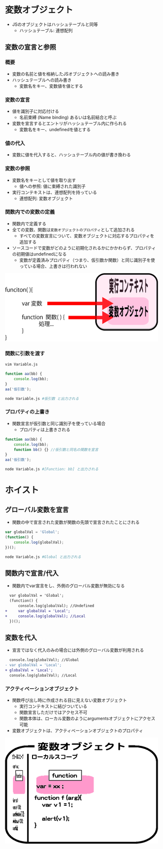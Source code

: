 # 変数オブジェクト

* JSのオブジェクトはハッシュテーブルと同等
    * ハッシュテーブル: 連想配列

## 変数の宣言と参照

### 概要

* 変数の名前と値を格納したJSオブジェクトへの読み書き
* ハッシュテーブルへの読み書き
    * 変数名をキー、変数値を値とする

### 変数の宣言

* 値を識別子に対応付ける
    * 名前束縛 (Name binding) あるいは名前結合と呼ぶ
* 変数を宣言するとエントリがハッシュテーブル内に作られる
    * 変数名をキー、undefinedを値とする

### 値の代入

* 変数に値を代入すると、ハッシュテーブル内の値が書き換わる

### 変数の参照

* 変数名をキーとして値を取り出す
    * 値への参照: 値に束縛された識別子
* 実行コンテキストは、連想配列を持っている
    * 連想配列: 変数オブジェクト

### 関数内での変数の定義

* 関数内で定義する
* 全ての変数、関数は`変数オブジェクトのプロパティ`として追加される
    * すべての変数宣言について、変数オブジェクトに対応するプロパティを追加する
* ソースコードで変数がどのように初期化されるかにかかわらず、プロパティの初期値はundefinedになる
    * 変数が定義済みプロパティ（つまり、仮引数か関数）と同じ識別子を使っている場合、上書きは行われない

![js_02](image/js_02.png)

### 関数に引数を渡す

```bash
vim Variable.js
```

```javascript
function aa(bb) {
    console.log(bb);
}
aa('仮引数');
```

```bash
node Variable.js #仮引数 と出力される
```

### プロパティの上書き

* 関数宣言が仮引数と同じ識別子を使っている場合
    * プロパティは上書きされる

```javascript
function aa(bb) {
    console.log(bb);
    function bb() {} //仮引数と同名の関数を宣言
}
aa('仮引数');
```

```bash
node Variable.js #[Function: bb] と出力される
```

# ホイスト

## グローバル変数を宣言

* 関数の中で宣言された変数が関数の先頭で宣言されたことにされる

```javascript
var globalVal = 'Global';
(function() {
    console.log(globalVal);
})();
```

```bash
node Variable.js #Global と出力される
```

## 関数内で宣言/代入

* 関数内でvar宣言をし、外側のグローバル変数が無効になる

```diff
  var globalVal = 'Global';
  (function() {
      console.log(globalVal); //Undefined
+     var globalVal = 'Local';
+     console.log(globalVal); //Local
  })();
```

## 変数を代入

* 宣言ではなく代入のみの場合には外側のグローバル変数が利用される

```diff
  console.log(globalVal); //Global
- var globalVal = 'Local';
+ globalVal = 'Local';
  console.log(globalVal); //Local
```

### アクティベーションオブジェクト

* 関数呼び出し時に作成される目に見えない変数オブジェクト
    * 実行コンテキストに結びついている
    * 関数宣言しただけではアクセス不可
    * 関数本体は、ローカル変数のようにargumentsオブジェクトにアクセス可能
* 変数オブジェクトは、アクティベーションオブジェクトのプロパティ

![js_03](image/js_03.gif)
